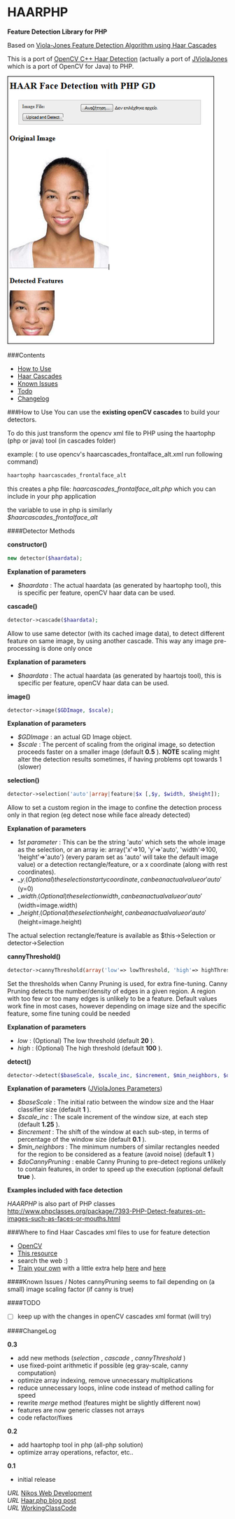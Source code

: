 # HAARPHP 

__Feature Detection Library for PHP__

Based on [Viola-Jones Feature Detection Algorithm using Haar Cascades](http://www.cs.cmu.edu/~efros/courses/LBMV07/Papers/viola-cvpr-01.pdf)

This is a port of [OpenCV C++ Haar Detection](http://opencv.willowgarage.com/wiki/) (actually a port of [JViolaJones](http://code.google.com/p/jviolajones/) which is a port of OpenCV for Java) to PHP.

![screenshot](/example-screenshot.png)


###Contents

* [How to Use](#how-to-use)
* [Haar Cascades](#where-to-find-haar-cascades-xml-files-to-use-for-feature-detection)
* [Known Issues](#known-issues-notes)
* [Todo](#todo)
* [Changelog](#changelog)


###How to Use
You can use the __existing openCV cascades__ to build your detectors.

To do this just transform the opencv xml file to PHP
using the haartophp (php or java) tool (in cascades folder)

example:
( to use opencv's haarcascades_frontalface_alt.xml  run following command)
```bash
haartophp haarcascades_frontalface_alt
```

this creates a php file: *haarcascades_frontalface_alt.php*
which you can include in your php application

the variable to use in php is similarly  
*$haarcascades_frontalface_alt*


####Detector Methods

__constructor()__
```php
new detector($haardata);
```

__Explanation of parameters__

* _$haardata_ : The actual haardata (as generated by haartophp tool), this is specific per feature, openCV haar data can be used.

__cascade()__
```php
detector->cascade($haardata);
```

Allow to use same detector (with its cached image data), to detect different feature on same image, by using another cascade. This way any image pre-processing is done only once

__Explanation of parameters__

* _$haardata_ : The actual haardata (as generated by haartojs tool), this is specific per feature, openCV haar data can be used.


__image()__
```php
detector->image($GDImage, $scale);
```

__Explanation of parameters__

* _$GDImage_ : an actual GD Image object.
* _$scale_ : The percent of scaling from the original image, so detection proceeds faster on a smaller image (default __0.5__ ). __NOTE__ scaling might alter the detection results sometimes, if having problems opt towards 1 (slower)


__selection()__
```php
detector->selection('auto'|array|feature|$x [,$y, $width, $height]);
```

Allow to set a custom region in the image to confine the detection process only in that region (eg detect nose while face already detected)

__Explanation of parameters__

* _1st parameter_ : This can be the string 'auto' which sets the whole image as the selection, or an array ie: array('x'=>10, 'y'=>'auto', 'width'=>100, 'height'=>'auto'} (every param set as 'auto' will take the default image value) or a detection rectangle/feature, or a x coordinate (along with rest coordinates).
* _$y_ : (Optional) the selection start y coordinate, can be an actual value or 'auto' ($y=0)
* _$width_ : (Optional) the selection width, can be an actual value or 'auto' ($width=image.width)
* _$height_ : (Optional) the selection height, can be an actual value or 'auto' ($height=image.height)

The actual selection rectangle/feature is available as $this->Selection or detector->Selection

__cannyThreshold()__
```php
detector->cannyThreshold(array('low'=> lowThreshold, 'high'=> highThreshold});
```

Set the thresholds when Canny Pruning is used, for extra fine-tuning. 
Canny Pruning detects the number/density of edges in a given region. A region with too few or too many edges is unlikely to be a feature. 
Default values work fine in most cases, however depending on image size and the specific feature, some fine tuning could be needed

__Explanation of parameters__

* _low_ : (Optional) The low threshold (default __20__ ).
* _high_ : (Optional) The high threshold (default __100__ ).


__detect()__
```php
detector->detect($baseScale, $scale_inc, $increment, $min_neighbors, $doCannyPruning);
```

__Explanation of parameters__ ([JViolaJones Parameters](http://code.google.com/p/jviolajones/wiki/Parameters))

* _$baseScale_ : The initial ratio between the window size and the Haar classifier size (default __1__ ).
* _$scale_inc_ : The scale increment of the window size, at each step (default __1.25__ ).
* _$increment_ : The shift of the window at each sub-step, in terms of percentage of the window size (default __0.1__ ).
* _$min_neighbors_ : The minimum numbers of similar rectangles needed for the region to be considered as a feature (avoid noise) (default __1__ )
* _$doCannyPruning_ : enable Canny Pruning to pre-detect regions unlikely to contain features, in order to speed up the execution (optional default __true__ ). 


__Examples included with face detection__


*HAARPHP* is also part of PHP classes http://www.phpclasses.org/package/7393-PHP-Detect-features-on-images-such-as-faces-or-mouths.html


###Where to find Haar Cascades xml files to use for feature detection

* [OpenCV](http://opencv.org/)
* [This resource](http://alereimondo.no-ip.org/OpenCV/34)
* search the web :)
* [Train your own](http://docs.opencv.org/doc/user_guide/ug_traincascade.html) with a little extra help [here](http://note.sonots.com/SciSoftware/haartraining.html) and [here](http://coding-robin.de/2013/07/22/train-your-own-opencv-haar-classifier.html)


####Known Issues / Notes
cannyPruning seems to fail depending on (a small) image scaling factor (if canny is true)


####TODO
- [ ] keep up with the changes in openCV cascades xml format (will try)

####ChangeLog

__0.3__
* add new methods (_selection_ , _cascade_ , _cannyThreshold_ )
* use fixed-point arithmetic if possible (eg gray-scale, canny computation)
* optimize array indexing, remove unnecessary multiplications
* reduce unnecessary loops, inline code instead of method calling for speed
* rewrite _merge_ method (features might be slightly different now)
* features are now generic classes not arrays
* code refactor/fixes

__0.2__
* add haartophp tool in php (all-php solution)
* optimize array operations, refactor, etc..

__0.1__
* initial release


*URL* [Nikos Web Development](http://nikos-web-development.netai.net/ "Nikos Web Development")  
*URL* [Haar.php blog post](http://nikos-web-development.netai.net/blog/haarphp-feature-detection-with-haar-cascades-in-php/ "Haar.php blog post")  
*URL* [WorkingClassCode](http://workingclasscode.uphero.com/ "Working Class Code")  
